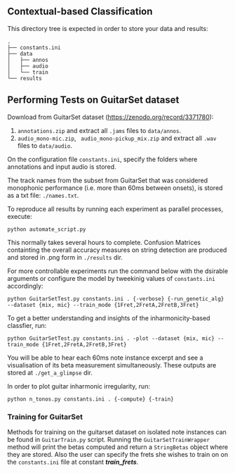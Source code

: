 ## Contextual-based Classification

This directory tree is expected in order to store your data and results:

```
.
├── constants.ini
├── data
│   ├── annos
│   ├── audio
│   └── train
└── results
```


## Performing Tests on GuitarSet dataset

Download from GuitarSet dataset (https://zenodo.org/record/3371780):
1) ```annotations.zip``` and extract all ```.jams``` files to ```data/annos```.
2) ```audio_mono-mic.zip```, ``` audio_mono-pickup_mix.zip``` and extract all ```.wav``` files to ```data/audio```.

On the configuration file ```constants.ini```, specify the folders where annotations and input audio is stored. 

The track names from the subset from GuitarSet that was considered monophonic performance (i.e. more than 60ms between onsets), is stored as a txt file: ```./names.txt```. 
<!-- Specify the location where the ```names.txt``` file is located or another subset of your choice.  -->

To reproduce all results by running each experiment as parallel processes, execute: 
```
python automate_script.py
```

This normally takes several hours to complete. Confusion Matrices containting the overall accuracy measures on string detection are produced and stored in .png form in ```./results``` dir.

For more controllable experiments run the command below with the dsirable arguments or configure the model by tweekinig values of ```constants.ini``` accordingly:

```
python GuitarSetTest.py constants.ini . {-verbose} {-run_genetic_alg} --dataset {mix, mic} --train_mode {1Fret,2FretA,2FretB,3Fret}
```

To get a better understanding and insights of the inharmonicity-based classfier, run:

```
python GuitarSetTest.py constants.ini . -plot --dataset {mix, mic} --train_mode {1Fret,2FretA,2FretB,3Fret}
```

You will be able to hear each 60ms note instance excerpt and see a visualisation of its beta measurement simultaneously.
These outputs are stored at ```./get_a_glimpse``` dir.

In order to plot guitar inharmonic irregularity, run:
```
python n_tonos.py constants.ini . {-compute} {-train}
```


### Training for GuitarSet
Methods for training on the guitarset dataset on isolated note instances can be found in ```GuitarTrain.py``` script. Running the ```GuitarSetTrainWrapper``` method will print the betas computed and return a ```StringBetas``` object where they are stored. Also the user can specify the frets she wishes to train on on the ```constants.ini``` file at constant ***train_frets***.

